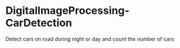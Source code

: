 # DigitalImageProcessing-CarDetection
 Detect cars on road during night or day and count the number of cars
